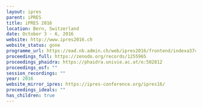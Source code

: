 ```yaml
---
layout: ipres
parent: iPRES
title: iPRES 2016
location: Bern, Switzerland
date: October 3 - 6, 2016
website: http://www.ipres2016.ch
website_status: gone
programme_url: https://ead.nb.admin.ch/web/ipres2016/frontend/indexa37c.html?folder_id=353
proceedings_full: https://zenodo.org/records/1255965
proceedings_phaidra: https://phaidra.univie.ac.at/o:502812
proceedings_osf: ""
session_recordings: ""
year: 2016
website_mirror_ipres: https://ipres-conference.org/ipres16/
proceedings_ideals: ""
has_children: true
---
```

